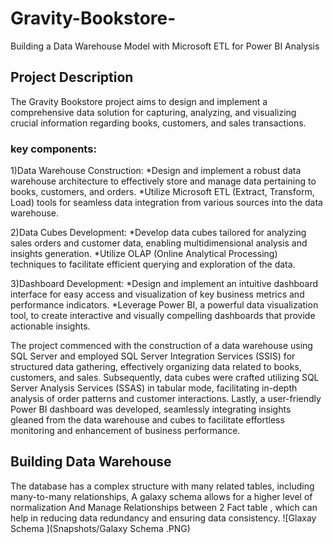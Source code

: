 # Gravity-Bookstore-
Building a Data Warehouse Model with Microsoft ETL for Power BI Analysis

## Project Description
The Gravity Bookstore project aims to design and implement a comprehensive data solution for capturing, analyzing, and visualizing crucial information regarding books, customers, and sales transactions.
###  key components:
1)Data Warehouse Construction:
  *Design and implement a robust data warehouse architecture to effectively store and manage data pertaining to books, customers, 
    and orders.
  *Utilize Microsoft ETL (Extract, Transform, Load) tools for seamless data integration from various sources into the data 
    warehouse.

2)Data Cubes Development:
  *Develop data cubes tailored for analyzing sales orders and customer data, enabling multidimensional analysis and insights 
    generation.
  *Utilize OLAP (Online Analytical Processing) techniques to facilitate efficient querying and exploration of the data.

3)Dashboard Development:
  *Design and implement an intuitive dashboard interface for easy access and visualization of key business metrics and 
     performance indicators.
  *Leverage Power BI, a powerful data visualization tool, to create interactive and visually compelling dashboards that provide 
     actionable insights.


The project commenced with the construction of a data warehouse using SQL Server and employed SQL Server Integration Services (SSIS) for structured data gathering, effectively organizing data related to books, customers, and sales. Subsequently, data cubes were crafted utilizing SQL Server Analysis Services (SSAS) in tabular mode, facilitating in-depth analysis of order patterns and customer interactions. Lastly, a user-friendly Power BI dashboard was developed, seamlessly integrating insights gleaned from the data warehouse and cubes to facilitate effortless monitoring and enhancement of business performance.


## Building Data Warehouse
The database has a complex structure with many related tables, including many-to-many relationships,
A galaxy schema allows for a higher level of normalization And Manage Relationships between 2 Fact table , which can help in reducing data redundancy and ensuring data consistency.
![Glaxay Schema ](Snapshots/Galaxy Schema .PNG)







     
